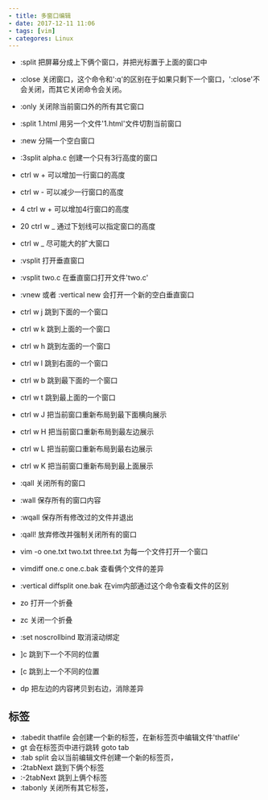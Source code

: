 ```yaml
---
- title: 多窗口编辑
- date: 2017-12-11 11:06
- tags: [vim]
- categores: Linux
---
```


- :split 把屏幕分成上下俩个窗口，并把光标置于上面的窗口中
- :close 关闭窗口，这个命令和':q'的区别在于如果只剩下一个窗口，':close'不会关闭，而其它关闭命令会关闭。
- :only 关闭除当前窗口外的所有其它窗口
- :split 1.html 用另一个文件'1.html'文件切割当前窗口
- :new 分隔一个空白窗口
- :3split alpha.c 创建一个只有3行高度的窗口
- ctrl w + 可以增加一行窗口的高度
- ctrl w - 可以减少一行窗口的高度
- 4 ctrl w + 可以增加4行窗口的高度
- 20 ctrl w _ 通过下划线可以指定窗口的高度
- ctrl w _ 尽可能大的扩大窗口
- :vsplit 打开垂直窗口
- :vsplit two.c 在垂直窗口打开文件'two.c'
- :vnew 或者 :vertical new 会打开一个新的空白垂直窗口
- ctrl w j 跳到下面的一个窗口
- ctrl w k 跳到上面的一个窗口
- ctrl w h 跳到左面的一个窗口
- ctrl w l 跳到右面的一个窗口
- ctrl w b 跳到最下面的一个窗口
- ctrl w t 跳到最上面的一个窗口
- ctrl w J 把当前窗口重新布局到最下面横向展示
- ctrl w H 把当前窗口重新布局到最左边展示
- ctrl w L 把当前窗口重新布局到最右边展示
- ctrl w K 把当前窗口重新布局到最上面展示
- :qall 关闭所有的窗口
- :wall 保存所有的窗口内容
- :wqall 保存所有修改过的文件并退出
- :qall! 放弃修改并强制关闭所有的窗口
- vim -o one.txt two.txt three.txt 为每一个文件打开一个窗口
- vimdiff one.c one.c.bak 查看俩个文件的差异
- :vertical diffsplit one.bak 在vim内部通过这个命令查看文件的区别

- zo 打开一个折叠
- zc 关闭一个折叠
- :set noscrollbind 取消滚动绑定
- ]c 跳到下一个不同的位置
- [c 跳到上一个不同的位置
- dp 把左边的内容拷贝到右边，消除差异

## 标签
- :tabedit thatfile 会创建一个新的标签，在新标签页中编辑文件'thatfile'
- gt 会在标签页中进行跳转 goto tab
- :tab split 会以当前编辑文件创建一个新的标签页，
- :2tabNext 跳到下俩个标签
- :-2tabNext 跳到上俩个标签
- :tabonly 关闭所有其它标签，
